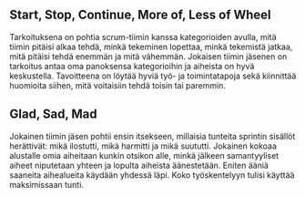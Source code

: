## Start, Stop, Continue, More of, Less of Wheel
Tarkoituksena on pohtia scrum-tiimin kanssa kategorioiden avulla, mitä tiimin pitäisi alkaa tehdä, minkä tekeminen lopettaa, minkä tekemistä jatkaa, mitä pitäisi tehdä enemmän ja mitä vähemmän. Jokaisen tiimin jäsenen on tarkoitus antaa oma panoksensa kategorioihin ja aiheista on hyvä keskustella. Tavoitteena on löytää hyviä työ- ja toimintatapoja sekä kiinnittää huomioita siihen, mitä voitaisiin tehdä toisin tai paremmin.

## Glad, Sad, Mad
Jokainen tiimin jäsen pohtii ensin itsekseen, millaisia tunteita sprintin sisällöt herättivät: mikä ilostutti, mikä harmitti ja mikä suututti. Jokainen kokoaa alustalle omia aiheitaan kunkin otsikon alle, minkä jälkeen samantyyliset aiheet niputetaan yhteen ja lopulta aiheista äänestetään. Eniten ääniä saaneita aihealueita käydään yhdessä läpi. Koko työskentelyyn tulisi käyttää maksimissaan tunti.
